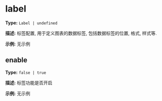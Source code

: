 # label

**Type:** `Label | undefined`

**描述:**
标签配置, 用于定义图表的数据标签, 包括数据标签的位置, 格式, 样式等.

**示例:**
无示例


## enable

**Type:** `false | true`

**描述:**
标签功能是否开启

**示例:**
无示例

